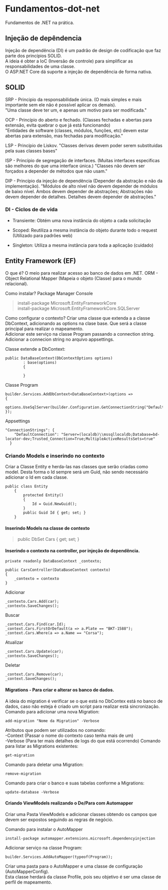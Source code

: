 # Fundamentos-dot-net
Fundamentos de .NET na prática.

## Injeção de depêndencia
Injeção de dependência (DI) é um padrão de design de codificação que faz parte dos princípios SOLID.  
A ideia é obter a IoC (Inversão de controle) para simplificar as responsabilidades de uma classe.  
O ASP.NET Core dá suporte a injeção de dependência de forma nativa.  

## SOLID  

SRP - Principio da responsabilidade única. (O mais simples e mais importante sem ele não é possível aplicar os demais).  
"Uma classe deve ter um, e apenas um motivo para ser modificada."  
  
OCP - Princípio do aberto e fechado.  (Classes fechadas e abertas para extensão, evita quebrar o que já está funcionando)  
"Entidades de software (classes, módulos, funções, etc) devem estar abertas para extensão, mas fechadas para modificação."  

LSP - Princípio de Liskov. 
"Classes derivas devem poder serem substituidas pela suas classes bases"  

ISP - Princípio de segregação de interfaces.  (Muitas interfaces especificas são melhores do que uma interface única.)
"Classes não devem ser forçados a depender de métodos que não usam."  

DIP - Princípio da injeção de dependência (Depender da abstração e não da implementação).
"Módulos de alto nível não devem depender de módulos de baixo nível. Ambos devem depender de abstrações; 
Abstrações não devem depender de detalhes. Detalhes devem depender de abstrações."

### DI - Ciclos de de vida

- Transiente:
  Obtém uma nova instância do objeto a cada solicitação

- Scoped:
  Reutiliza a mesma instância do objeto durante todo o request (Utilizado para padrões web)

- Singleton:
  Utiliza a mesma instância para toda a aplicação (cuidado)
  
## Entity Framework (EF)

O que é?
O meio para realizar acesso ao banco de dados em .NET.
ORM - Object Relational Mapper (Mapeia o objeto (Classe) para o mundo relacional).

Como instalar?
Package Manager Console
> install-package Microsoft.EntityFrameworkCore  
> install-package Microsoft.EntityFrameworkCore.SQLServer

Como configurar o contexto?
Criar uma classe que extenda a a classe DbContext, adicionando as options na clase base. Que será a classe principal para realizar o mapeamento.  
Adicionar este serviço na classe Program passando a connection string.  
Adicionar a connecion string no arquivo appsettings.  

Classe extende a DbContext:

````
public DataBaseContext(DbContextOptions options)
        : base(options)
        {

        }
````
Classe Program
````
builder.Services.AddDbContext<DataBaseContext>(options =>
{
    options.UseSqlServer(builder.Configuration.GetConnectionString("DefaultConnection"));
});
````

Appsettings
````
"ConnectionStrings": {
    "DefaultConnection": "Server=(localdb)\\mssqllocaldb;Database=bd-locator-dev;Trusted_Connection=True;MultipleActiveResultsSets=true"
  }
````

### Criando Models e inserindo no contexto

Criar a Classe Entity e herda-las nas classes que serão criadas como model. Desta forma o Id sempre será um Guid, não sendo necessário adicionar o Id em cada classe.

````
public class Entity
    {
        protected Entity()
        {
            Id = Guid.NewGuid();
        }
        public Guid Id { get; set; }
    }
````

#### Inserindo Models na classe de contexto  

> public DbSet<Car> Cars { get; set; }
  
#### Inserindo o contexto na controller, por injeção de dependência.  
````
private readonly DataBaseContext _contexto;  

public CarsController(DataBaseContext contexto)
{
	_contexto = contexto
}
````
Adicionar  
````
_contexto.Cars.Add(car);  
_contexto.SaveChanges();  
````
Buscar  
````
_context.Cars.Find(car.Id);  
_context.Cars.FirstOrDefault(a => a.Plate == "BKT-1588");  
_context.Cars.Where(a => a.Name == "Corsa");    
````  
Atualizar  
````
_context.Cars.Update(car);  
_contexto.SaveChanges();  
````
Deletar  
````
_context.Cars.Remove(car);  
_context.SaveChanges();  
````
#### Migrations - Para criar e alterar os banco de dados.

A ideia do migration é verificar se o que está no DbContex está no banco de dados, caso não esteja é criado um script para realizar está sincronização.
Comando para adicionar uma nova Migration:  
````
add-migration "Nome da Migration" -Verbose
````
Atributos que podem ser utilizados no comando:  
-Context (Passar o nome do contexto caso tenha mais de um)  
-Verbose (Para ter mais detalhes de logs do que está ocorrendo) 
Comando para listar as Migrations existentes:  
````
get-migration	
````
Comando para deletar uma Migration:  
````
remove-migration
````
Comando para criar o banco e suas tabelas conforme a Migrations:
````
update-database -Verbose
````
#### Criando ViewModels realizando o De/Para com Automapper  
Criar uma Pasta ViewModels e adicionar classes obtendo os campos que devem ser expostos seguindo as regras de negócio.  

Comando para instalar o AutoMapper  
````
install-package automapper.extensions.microsoft.dependencyinjection
````
Adicionar serviço na classe Program:   
````
builder.Services.AddAutoMapper(typeof(Program));
````
Criar uma pasta para o AutoMapper e uma classe de configuração (AutoMapperConfig).  
Esta classe herdará da classe Profile, pois seu objetivo é ser uma classe de perfil de mapeamento.  





